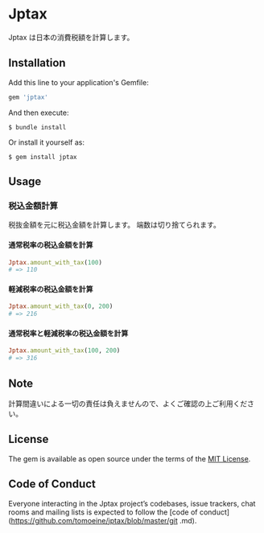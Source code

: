 # Jptax

Jptax は日本の消費税額を計算します。

## Installation

Add this line to your application's Gemfile:

```ruby
gem 'jptax'
```

And then execute:

```shell
$ bundle install
```

Or install it yourself as:

```shell
$ gem install jptax
```

## Usage

### 税込金額計算
税抜金額を元に税込金額を計算します。
端数は切り捨てられます。

#### 通常税率の税込金額を計算
```ruby
Jptax.amount_with_tax(100)
# => 110
````

#### 軽減税率の税込金額を計算
```ruby
Jptax.amount_with_tax(0, 200)
# => 216
```

#### 通常税率と軽減税率の税込金額を計算
```ruby
Jptax.amount_with_tax(100, 200)
# => 316
```

## Note
計算間違いによる一切の責任は負えませんので、よくご確認の上ご利用ください。

## License

The gem is available as open source under the terms of the [MIT License](https://opensource.org/licenses/MIT).

## Code of Conduct

Everyone interacting in the Jptax project’s codebases, issue trackers, chat rooms and mailing lists is expected to follow the [code of conduct](https://github.com/tomoeine/jptax/blob/master/git .md).
